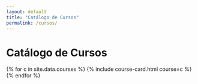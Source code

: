 ```yaml
---
layout: default
title: "Catálogo de Cursos"
permalink: /cursos/
---
```

# Catálogo de Cursos
{% for c in site.data.courses %}
  {% include course-card.html course=c %}
{% endfor %}
